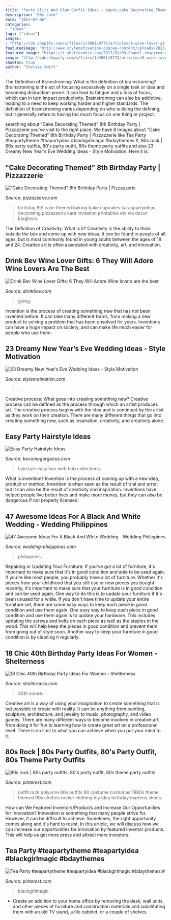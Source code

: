 ```yaml
---
title: "Party Glitz And Glam Outfit Ideas ~ &quot;cake Decorating Themed&quot; 8th Birthday Party"
description: "80s rock"
date: "2023-07-06"
categories:
- "ideas"
tags: ["ideas"]
images:
- "http://cdn.shopify.com/s/files/1/3001/0772/articles/6-wine-lover-gifts-they-will-adore-124422_1200x1200.jpg?v=1618094905"
featuredImage: "http://www.stylemotivation.com/wp-content/uploads/2013/12/24-Dreamy-New-Year’s-Eve-Wedding-Ideas-10.jpg"
featured_image: "https://i.shelterness.com/2017/02/03-Chanel-inspired-dessert-table-decor-for-an-elegant-soiree.jpg"
image: "http://cdn.shopify.com/s/files/1/3001/0772/articles/6-wine-lover-gifts-they-will-adore-124422_1200x1200.jpg?v=1618094905"
ShowToc: true
author: "Chelsie Swift"
---
```



The Definition of Brainstroming: What is the definition of brainstroming?
Brainstroming is the act of focusing excessively on a single task or idea and becoming distraction-prone. It can lead to fatigue and a loss of focus, which can in turn impact productivity. Brainstroming can also be addictive, leading to a need to keep working harder and higher standards. The definition of brainstroming varies depending on who is doing the defining, but it generally refers to having too much focus on one thing or project.

	

		
searching about &quot;Cake Decorating Themed&quot; 8th Birthday Party | Pizzazzerie you've visit to the right place. We have 8 Images about &quot;Cake Decorating Themed&quot; 8th Birthday Party | Pizzazzerie like Tea Party #teapartytheme #teapartyidea #blackgirlmagic #bdaythemes #, 80s rock | 80s party outfits, 80&#039;s party outfit, 80s theme party outfits and also 23 Dreamy New Year’s Eve Wedding Ideas - Style Motivation. Here it is:
		
    
## &quot;Cake Decorating Themed&quot; 8th Birthday Party | Pizzazzerie

<img loading=lazy src="http://pizzazzerie.com/wp-content/uploads/2014/07/alvies-8th-birthday-051.jpg" onerror="this.onerror=null;this.src='https://tse2.mm.bing.net/th?id=OIP.vIS9LtBg5P7DAnMRWBObxAHaE8&amp;pid=15.1';" alt="&quot;Cake Decorating Themed&quot; 8th Birthday Party | Pizzazzerie">

_Source: pizzazzerie.com_

>birthday 8th cake themed baking bake cupcakes karaspartyideas decorating pizzazzerie kara invitation printables etc via decor bloglovin. 

	

The Definition of Creativity: What is it?
Creativity is the ability to think outside the box and come up with new ideas. It can be found in people of all ages, but is most commonly found in young adults between the ages of 18 and 24. Creative art is often associated with creativity, art, and innovation.

    
## Drink Bev Wine Lover Gifts: 6 They Will Adore Wine Lovers Are The Best

<img loading=lazy src="http://cdn.shopify.com/s/files/1/3001/0772/articles/6-wine-lover-gifts-they-will-adore-124422_1200x1200.jpg?v=1618094905" onerror="this.onerror=null;this.src='https://tse1.mm.bing.net/th?id=OIP.04axdIB38LFO8XshqHYmGgHaE8&amp;pid=15.1';" alt="Drink Bev Wine Lover Gifts: 6 They Will Adore Wine lovers are the best">

_Source: drinkbev.com_

>going. 

	

Invention is the process of creating something new that has not been invented before. It can take many different forms, from making a new product to solving a problem that has been unsolved for years. Inventions can have a huge impact on society, and can make life much easier for people who use them.

    
## 23 Dreamy New Year’s Eve Wedding Ideas - Style Motivation

<img loading=lazy src="http://www.stylemotivation.com/wp-content/uploads/2013/12/24-Dreamy-New-Year’s-Eve-Wedding-Ideas-10.jpg" onerror="this.onerror=null;this.src='https://tse1.mm.bing.net/th?id=OIP.65RsddhB3atUWSW1untEsQHaLH&amp;pid=15.1';" alt="23 Dreamy New Year’s Eve Wedding Ideas - Style Motivation">

_Source: stylemotivation.com_

>. 

	

Creative process: What goes into creating something new?
Creative process can be defined as the process through which an artist produces art. The creative process begins with the idea and is continued by the artist as they work on their creation. There are many different things that go into creating something new, such as inspiration, creativity, and creativity alone.

    
## Easy Party Hairstyle Ideas

<img loading=lazy src="https://static.becomegorgeous.com/img/arts/2011/Nov/30/6083/web_collections1.jpg" onerror="this.onerror=null;this.src='https://tse1.mm.bing.net/th?id=OIP.mfxqkIofjUlBzp7971KwsQHaKi&amp;pid=15.1';" alt="Easy Party Hairstyle Ideas">

_Source: becomegorgeous.com_

>hairstyle easy hair web bob collections. 

	

What is invention?
Invention is the process of coming up with a new idea, product or method. Invention is often seen as the result of trial and error, but it can also be the result of creativity and inspiration. Inventions have helped people live better lives and make more money, but they can also be dangerous if not properly licensed.

    
## 47 Awesome Ideas For A Black And White Wedding - Wedding Philippines

<img loading=lazy src="http://www.wedding-philippines.com/wp-content/uploads/2015/11/Wedding-Philippines-47-Black-and-White-Wedding-Ideas-41.jpg" onerror="this.onerror=null;this.src='https://tse2.mm.bing.net/th?id=OIP.kNh_GACeXfnL89ukQLeaoAHaLc&amp;pid=15.1';" alt="47 Awesome Ideas For A Black And White Wedding - Wedding Philippines">

_Source: wedding-philippines.com_

>philippines. 

	

Repairing or Updating Your Furniture: If you've got a lot of furniture, it's important to make sure that it's in good condition and able to be used again.
If you're like most people, you probably have a lot of furniture. Whether it's pieces from your childhood that you still use or new pieces you bought recently, it's important to make sure that your furniture is in good condition and can be used again. One way to do this is to update your furniture if it's been unused for a while. If you don't have time to update your entire furniture set, there are some easy ways to keep each piece in good condition and use them again. 
One easy way to keep each piece in good condition and use them again is to update your hardware. This includes updating the screws and bolts on each piece as well as the staples in the wood. This will help keep the pieces in good condition and prevent them from going out of style soon. Another way to keep your furniture in good condition is by cleaning it regularly.

    
## 18 Chic 40th Birthday Party Ideas For Women - Shelterness

<img loading=lazy src="https://i.shelterness.com/2017/02/03-Chanel-inspired-dessert-table-decor-for-an-elegant-soiree.jpg" onerror="this.onerror=null;this.src='https://tse1.mm.bing.net/th?id=OIP.pbVOn42JeNr8bcNBY6WhwQHaJ4&amp;pid=15.1';" alt="18 Chic 40th Birthday Party Ideas For Women - Shelterness">

_Source: shelterness.com_

>40th soiree. 

	

Creative art is a way of using your imagination to create something that is not possible to create with reality. It can be anything from painting, sculpture, architecture, and jewelry to music, photography, and video games. There are many different ways to become involved in creative art, from doing it for fun to learning how to create great art on a professional level. There is no limit to what you can achieve when you put your mind to it.

    
## 80s Rock | 80s Party Outfits, 80&#039;s Party Outfit, 80s Theme Party Outfits

<img loading=lazy src="https://i.pinimg.com/736x/21/53/fc/2153fc3def762a0e87f3b84976e13eb2--rock-outfit-diy-s-outfit.jpg" onerror="this.onerror=null;this.src='https://tse2.mm.bing.net/th?id=OIP.Wp-NDiUwDUKgg8wGDQIXkQD7D4&amp;pid=15.1';" alt="80s rock | 80s party outfits, 80&#039;s party outfit, 80s theme party outfits">

_Source: pinterest.com_

>outfit rock polyvore 80s outfits 80 costume costumes 1980s theme themed 90s clothes rocker clothing diy idea birthday martens shoes. 

	

How can We Featured Inventors/Products and Increase Our Opportunities for Innovation?
Innovation is something that many people strive for. However, it can be difficult to achieve. Sometimes, the right opportunity comes along and it's hard to resist. In this article, we will discuss how we can increase our opportunities for innovation by featured inventor products. This will help us get more press and attract more investors.

    
## Tea Party #teapartytheme #teapartyidea #blackgirlmagic #bdaythemes #

<img loading=lazy src="https://i.pinimg.com/736x/a0/94/db/a094db18ddaffa68d78dab5ae665a614.jpg" onerror="this.onerror=null;this.src='https://tse3.mm.bing.net/th?id=OIP.rFP7lmRiwIEjI6ZElVWJ-wHaNK&amp;pid=15.1';" alt="Tea Party #teapartytheme #teapartyidea #blackgirlmagic #bdaythemes #">

_Source: pinterest.com_

>blackgirlmagic. 

	

- Create an addition to your home office by removing the desk, wall units, and other pieces of furniture and construction materials and substituting them with an old TV stand, a file cabinet, or a couple of shelves.

